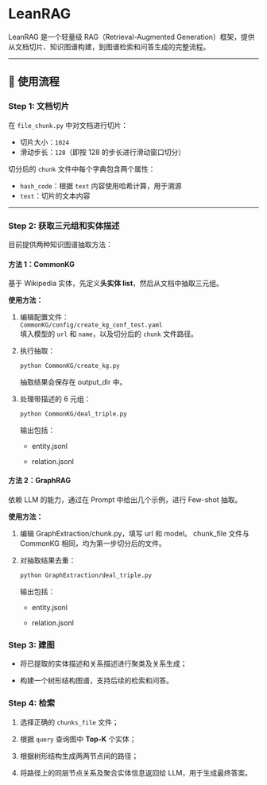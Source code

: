 # LeanRAG

LeanRAG 是一个轻量级 RAG（Retrieval-Augmented Generation）框架，提供从文档切片、知识图谱构建，到图谱检索和问答生成的完整流程。

---

## 📌 使用流程

### **Step 1: 文档切片**
在 `file_chunk.py` 中对文档进行切片：
- 切片大小：`1024`
- 滑动步长：`128`（即按 128 的步长进行滑动窗口切分）

切分后的 `chunk` 文件中每个字典包含两个属性：
- `hash_code`：根据 `text` 内容使用哈希计算，用于溯源
- `text`：切片的文本内容

---

### **Step 2: 获取三元组和实体描述**

目前提供两种知识图谱抽取方法：

#### **方法 1：CommonKG**
基于 Wikipedia 实体，先定义**头实体 list**，然后从文档中抽取三元组。

**使用方法：**
1. 编辑配置文件：  
   `CommonKG/config/create_kg_conf_test.yaml`  
   填入模型的 `url` 和 `name`，以及切分后的 `chunk` 文件路径。
2. 执行抽取：  
   ```bash
   python CommonKG/create_kg.py
   ```
    抽取结果会保存在 output_dir 中。
3. 处理带描述的 6 元组：
    ```bash
    python CommonKG/deal_triple.py 
    ```
    输出包括：

    - entity.jsonl

    - relation.jsonl
#### **方法 2：GraphRAG**
依赖 LLM 的能力，通过在 Prompt 中给出几个示例，进行 Few-shot 抽取。

**使用方法：**

1. 编辑 GraphExtraction/chunk.py，填写 url 和 model。
    chunk_file 文件与 CommonKG 相同，均为第一步切分后的文件。

2. 对抽取结果去重：
    ```bash
    python GraphExtraction/deal_triple.py 
    ```

    输出包括：

    - entity.jsonl

    - relation.jsonl
### **Step 3: 建图**
- 将已提取的实体描述和关系描述进行聚类及关系生成；

- 构建一个树形结构图谱，支持后续的检索和问答。
### **Step 4: 检索**
1. 选择正确的 `chunks_file` 文件；

2. 根据 `query` 查询图中 **Top-K** 个实体；

3. 根据树形结构生成两两节点间的路径；

4. 将路径上的同层节点关系及聚合实体信息返回给 LLM，用于生成最终答案。





















